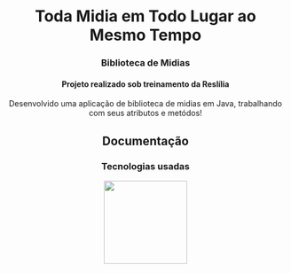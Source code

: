 <div>
 <h1 align="center">Toda Midia em Todo Lugar ao Mesmo Tempo</h1>
 <h3 align="center">Biblioteca de Midias</h3>
 <h4 align="center">Projeto realizado sob treinamento da Reslília</h4>
 <p align="center">Desenvolvido uma aplicação de biblioteca de midias em Java, trabalhando com seus atributos e metódos!</p>
 </div>
 
 <h2 align="center">Documentação</h2>

<div align="center" display="flex" padding="10px">
 <h3 align="center">Tecnologias usadas</h3>
 <img width="150px" align="center" src="https://logospng.org/wp-content/uploads/java.png">
</div>

<div align="center" display="flex" justify-content="center" flex-direction="column">
 
  
 
   
</div>
